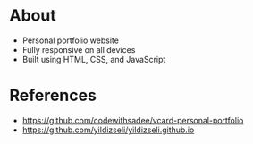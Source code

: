 # About
* Personal portfolio website
* Fully responsive on all devices
* Built using HTML, CSS, and JavaScript

# References
* https://github.com/codewithsadee/vcard-personal-portfolio
* https://github.com/yildizseli/yildizseli.github.io
